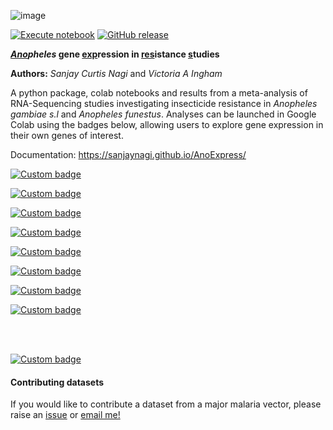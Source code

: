 ![image](https://raw.githubusercontent.com/sanjaynagi/AnoExpress/main/docs/logo.png)

[![Execute notebook](https://github.com/sanjaynagi/AnoExpress/workflows/Execute%20notebook/badge.svg)](https://github.com/sanjaynagi/AnoExpress/actions?query=workflow:"Execute+notebook")
[![GitHub release](https://img.shields.io/github/release/sanjaynagi/AnoExpress?include_prereleases=&sort=semver&color=blue)](https://github.com/sanjaynagi/AnoExpress/releases/)

**<ins>*Ano</ins>pheles* gene <ins>exp</ins>ression in <ins>res</ins>istance <ins>s</ins>tudies**

**Authors:**
*Sanjay Curtis Nagi* and *Victoria A Ingham*

A python package, colab notebooks and results from a meta-analysis of RNA-Sequencing studies investigating insecticide resistance in *Anopheles gambiae s.l* and *Anopheles funestus*. Analyses can be launched in Google Colab using the badges below, allowing users to explore gene expression in their own genes of interest.

Documentation: https://sanjaynagi.github.io/AnoExpress/

[![Custom badge](https://img.shields.io/endpoint?color=gold&logo=Google%20Colab&url=https%3A%2F%2Fraw.githubusercontent.com%2Fsanjaynagi%2FAnoExpress%2Fmain%2Fgraphics%2Fbadge-expression.json)](https://colab.research.google.com/github/sanjaynagi/AnoExpress/blob/main/workflow/notebooks/plot-gene-expression.ipynb)   

[![Custom badge](https://img.shields.io/endpoint?color=darkblue&logo=Google%20Colab&url=https%3A%2F%2Fraw.githubusercontent.com%2Fsanjaynagi%2FAnoExpress%2Fmain%2Fgraphics%2Fbadge-gwes.json)](https://colab.research.google.com/github/sanjaynagi/AnoExpress/blob/main/workflow/notebooks/genome-wide-expression-scans.ipynb)   

[![Custom badge](https://img.shields.io/endpoint?color=grey&logo=Google%20Colab&url=https%3A%2F%2Fraw.githubusercontent.com%2Fsanjaynagi%2FAnoExpress%2Fmain%2Fgraphics%2Fbadge-utilities.json)](https://colab.research.google.com/github/sanjaynagi/AnoExpress/blob/main/workflow/notebooks/utility-functions.ipynb)  

[![Custom badge](https://img.shields.io/endpoint?color=turqoise&logo=Google%20Colab&url=https%3A%2F%2Fraw.githubusercontent.com%2Fsanjaynagi%2FAnoExpress%2Fmain%2Fgraphics%2Fbadge-families.json)](https://colab.research.google.com/github/sanjaynagi/AnoExpress/blob/main/workflow/notebooks/plot-families-expression.ipynb)  

[![Custom badge](https://img.shields.io/endpoint?color=black&logo=Google%20Colab&url=https%3A%2F%2Fraw.githubusercontent.com%2Fsanjaynagi%2FAnoExpress%2Fmain%2Fgraphics%2Fbadge-candidates.json)](https://colab.research.google.com/github/sanjaynagi/AnoExpress/blob/main/workflow/notebooks/expression-candidates.ipynb)  

[![Custom badge](https://img.shields.io/endpoint?color=skyblue&logo=Google%20Colab&url=https%3A%2F%2Fraw.githubusercontent.com%2Fsanjaynagi%2FAnoExpress%2Fmain%2Fgraphics%2Fbadge-enrichment.json)](https://colab.research.google.com/github/sanjaynagi/AnoExpress/blob/main/workflow/notebooks/enrichment.ipynb)  

[![Custom badge](https://img.shields.io/endpoint?color=maroon&logo=Google%20Colab&url=https%3A%2F%2Fraw.githubusercontent.com%2Fsanjaynagi%2FAnoExpress%2Fmain%2Fgraphics%2Fbadge-heatmaps.json)](https://colab.research.google.com/github/sanjaynagi/AnoExpress/blob/main/workflow/notebooks/misc/cluster-heatmaps-16-12-22.ipynb)  

[![Custom badge](https://img.shields.io/endpoint?color=orange&logo=Google%20Colab&url=https%3A%2F%2Fraw.githubusercontent.com%2Fsanjaynagi%2FAnoExpress%2Fmain%2Fgraphics%2Fbadge-grn.json)](https://colab.research.google.com/github/sanjaynagi/AnoExpress/blob/main/workflow/notebooks/gene-regulatory-network.ipynb)  

<br></br>

[![Custom badge](https://img.shields.io/endpoint?color=white&logo=Google%20Colab&url=https%3A%2F%2Fraw.githubusercontent.com%2Fsanjaynagi%2FAnoExpress%2Fmain%2Fgraphics%2Fbadge-diffexp.json)](https://colab.research.google.com/github/sanjaynagi/AnoExpress/blob/main/workflow/notebooks/differential-expression-meta-analysis.ipynb)  


#### Contributing datasets

If you would like to contribute a dataset from a major malaria vector, please raise an [issue](https://github.com/sanjaynagi/AnoExpress/issues) or [email me!](mailto:sanjay.c.nagi@gmail.com?subject=AnoExpress-datasets)
